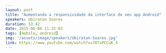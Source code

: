 ```yaml
---
layout: post
title: "Aumentando a responsividade da interface do seu app Android"
speakers: Ubiratan Soares
duration: 53:42
date: 2015-06-06 11:32:03
tags: [mobile, android]
img: '/assets/image/speakers/Ubiratan-Soares.jpg'
link: https://www.youtube.com/watch?v=70TaPCCuK_4
---
```

